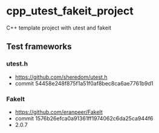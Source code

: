 # cpp_utest_fakeit_project
C++ template project with utest and fakeit

## Test frameworks

### utest.h
* https://github.com/sheredom/utest.h
* commit 54458e248f875f1a51f0af8bec8ca6ae7761b9d1

### FakeIt
* https://github.com/eranpeer/FakeIt
* commit 1576b26efca0a91361ff1974062c6da25ca944f6
* 2.0.7
